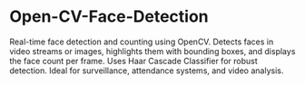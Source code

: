 # Open-CV-Face-Detection
Real-time face detection and counting using OpenCV. Detects faces in video streams or images, highlights them with bounding boxes, and displays the face count per frame. Uses Haar Cascade Classifier for robust detection. Ideal for surveillance, attendance systems, and video analysis.
